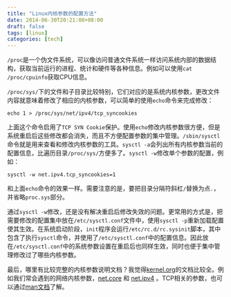 ```yaml
---
title: "Linux内核参数的配置方法"
date: 2014-06-30T20:21:08+08:00
draft: false
tags: [linux]
categories: [tech]
---
```


`/proc`是一个伪文件系统，可以像访问普通文件系统一样访问系统内部的数据结构，获取当前运行的进程、统计和硬件等各种信息。例如可以使用`cat /proc/cpuinfo`获取CPU信息。

`/proc/sys/`下的文件和子目录比较特别，它们对应的是系统内核参数，更改文件内容就意味着修改了相应的内核参数，可以简单的使用`echo`命令来完成修改：

```
echo 1 > /proc/sys/net/ipv4/tcp_syncookies
```

上面这个命令启用了`TCP SYN Cookie`保护。使用`echo`修改内核参数很方便，但是系统重启后这些修改都会消失，而且不方便配置参数的集中管理。`/sbin/sysctl`命令就是用来查看和修改内核参数的工具。`sysctl -a`会列出所有内核参数当前的配置信息，比遍历目录`/proc/sys/`方便多了。`sysctl -w`修改单个参数的配置，例如：

```
sysctl -w net.ipv4.tcp_syncookies=1
```

和上面`echo`命令的效果一样。需要注意的是，要把目录分隔符斜杠`/`替换为点`.`，并省略`proc.sys`部分。

通过`sysctl -w`修改，还是没有解决重启后修改失效的问题。更常用的方式是，把需要修改的配置集中放在`/etc/sysctl.conf`文件中，使用`sysctl -p`重新加载配置使其生效。在系统启动阶段，`init`程序会运行`/etc/rc.d/rc.sysinit`脚本，其中包含了执行`sysctl`命令，并使用了`/etc/sysctl.conf`中的配置信息。因此放在`/etc/sysctl.conf`中的系统参数设置在重启后也同样生效，同时也便于集中管理修改过了哪些内核参数。

最后，哪里有比较完整的内核参数说明文档？我觉得[kernel.org](https://www.kernel.org/doc/Documentation/sysctl/ )的文档比较全。例如我们常会遇到的网络内核参数，[net.core](https://www.kernel.org/doc/Documentation/sysctl/net.txt) 和 [net.ipv4]( https://www.kernel.org/doc/Documentation/networking/ip-sysctl.txt) 。TCP相关的参数，也可以通过[man文档](http://man7.org/linux/man-pages/man7/tcp.7.html)了解。
